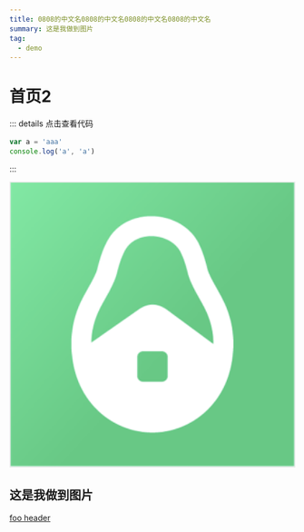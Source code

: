 ```yaml
---
title: 0808的中文名0808的中文名0808的中文名0808的中文名
summary: 这是我做到图片
tag:
  - demo
---
```


# 首页2

::: details 点击查看代码
```js {2}
var a = 'aaa'
console.log('a', 'a')
```
:::

![](../.vuepress/public/avocadocondo.png)

## 这是我做到图片 <Badge text="默认主题"/> <Badge type="warn" text="默认主题"/> <Badge text="默认主题"/>

[foo header](./second/#this)


